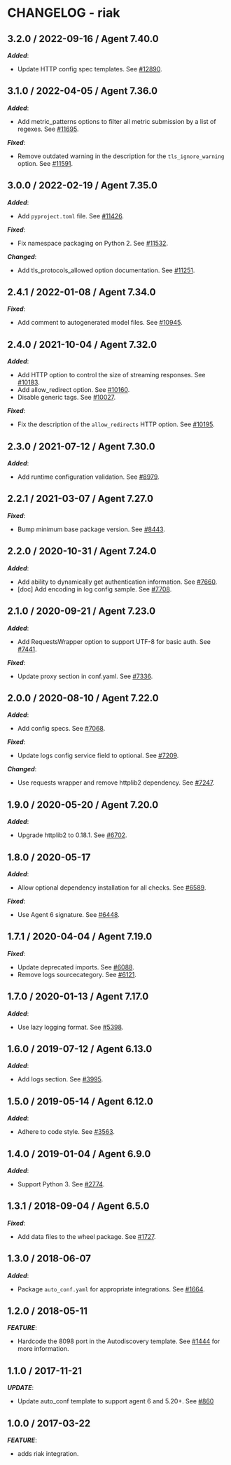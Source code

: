 # CHANGELOG - riak

## 3.2.0 / 2022-09-16 / Agent 7.40.0

***Added***: 

* Update HTTP config spec templates. See [#12890](https://github.com/DataDog/integrations-core/pull/12890).


## 3.1.0 / 2022-04-05 / Agent 7.36.0

***Added***: 

* Add metric_patterns options to filter all metric submission by a list of regexes. See [#11695](https://github.com/DataDog/integrations-core/pull/11695).

***Fixed***: 

* Remove outdated warning in the description for the `tls_ignore_warning` option. See [#11591](https://github.com/DataDog/integrations-core/pull/11591).


## 3.0.0 / 2022-02-19 / Agent 7.35.0

***Added***: 

* Add `pyproject.toml` file. See [#11426](https://github.com/DataDog/integrations-core/pull/11426).

***Fixed***: 

* Fix namespace packaging on Python 2. See [#11532](https://github.com/DataDog/integrations-core/pull/11532).

***Changed***: 

* Add tls_protocols_allowed option documentation. See [#11251](https://github.com/DataDog/integrations-core/pull/11251).


## 2.4.1 / 2022-01-08 / Agent 7.34.0

***Fixed***: 

* Add comment to autogenerated model files. See [#10945](https://github.com/DataDog/integrations-core/pull/10945).


## 2.4.0 / 2021-10-04 / Agent 7.32.0

***Added***: 

* Add HTTP option to control the size of streaming responses. See [#10183](https://github.com/DataDog/integrations-core/pull/10183).
* Add allow_redirect option. See [#10160](https://github.com/DataDog/integrations-core/pull/10160).
* Disable generic tags. See [#10027](https://github.com/DataDog/integrations-core/pull/10027).

***Fixed***: 

* Fix the description of the `allow_redirects` HTTP option. See [#10195](https://github.com/DataDog/integrations-core/pull/10195).


## 2.3.0 / 2021-07-12 / Agent 7.30.0

***Added***: 

* Add runtime configuration validation. See [#8979](https://github.com/DataDog/integrations-core/pull/8979).


## 2.2.1 / 2021-03-07 / Agent 7.27.0

***Fixed***: 

* Bump minimum base package version. See [#8443](https://github.com/DataDog/integrations-core/pull/8443).


## 2.2.0 / 2020-10-31 / Agent 7.24.0

***Added***: 

* Add ability to dynamically get authentication information. See [#7660](https://github.com/DataDog/integrations-core/pull/7660).
* [doc] Add encoding in log config sample. See [#7708](https://github.com/DataDog/integrations-core/pull/7708).


## 2.1.0 / 2020-09-21 / Agent 7.23.0

***Added***: 

* Add RequestsWrapper option to support UTF-8 for basic auth. See [#7441](https://github.com/DataDog/integrations-core/pull/7441).

***Fixed***: 

* Update proxy section in conf.yaml. See [#7336](https://github.com/DataDog/integrations-core/pull/7336).


## 2.0.0 / 2020-08-10 / Agent 7.22.0

***Added***: 

* Add config specs. See [#7068](https://github.com/DataDog/integrations-core/pull/7068).

***Fixed***: 

* Update logs config service field to optional. See [#7209](https://github.com/DataDog/integrations-core/pull/7209).

***Changed***: 

* Use requests wrapper and remove httplib2 dependency. See [#7247](https://github.com/DataDog/integrations-core/pull/7247).


## 1.9.0 / 2020-05-20 / Agent 7.20.0

***Added***: 

* Upgrade httplib2 to 0.18.1. See [#6702](https://github.com/DataDog/integrations-core/pull/6702).


## 1.8.0 / 2020-05-17

***Added***: 

* Allow optional dependency installation for all checks. See [#6589](https://github.com/DataDog/integrations-core/pull/6589).

***Fixed***: 

* Use Agent 6 signature. See [#6448](https://github.com/DataDog/integrations-core/pull/6448).


## 1.7.1 / 2020-04-04 / Agent 7.19.0

***Fixed***: 

* Update deprecated imports. See [#6088](https://github.com/DataDog/integrations-core/pull/6088).
* Remove logs sourcecategory. See [#6121](https://github.com/DataDog/integrations-core/pull/6121).


## 1.7.0 / 2020-01-13 / Agent 7.17.0

***Added***: 

* Use lazy logging format. See [#5398](https://github.com/DataDog/integrations-core/pull/5398).


## 1.6.0 / 2019-07-12 / Agent 6.13.0

***Added***: 

* Add logs section. See [#3995](https://github.com/DataDog/integrations-core/pull/3995).


## 1.5.0 / 2019-05-14 / Agent 6.12.0

***Added***: 

* Adhere to code style. See [#3563](https://github.com/DataDog/integrations-core/pull/3563).


## 1.4.0 / 2019-01-04 / Agent 6.9.0

***Added***: 

* Support Python 3. See [#2774](https://github.com/DataDog/integrations-core/pull/2774).


## 1.3.1 / 2018-09-04 / Agent 6.5.0

***Fixed***: 

* Add data files to the wheel package. See [#1727](https://github.com/DataDog/integrations-core/pull/1727).


## 1.3.0 / 2018-06-07

***Added***: 

* Package `auto_conf.yaml` for appropriate integrations. See [#1664](https://github.com/DataDog/integrations-core/pull/1664).


## 1.2.0 / 2018-05-11

***FEATURE***: 

* Hardcode the 8098 port in the Autodiscovery template. See [#1444](https://github.com/DataDog/integrations-core/pull/1444) for more information.


## 1.1.0 / 2017-11-21

***UPDATE***: 

* Update auto_conf template to support agent 6 and 5.20+. See [#860](https://github.com/DataDog/integrations-core/issues/860)


## 1.0.0 / 2017-03-22

***FEATURE***: 

* adds riak integration.

